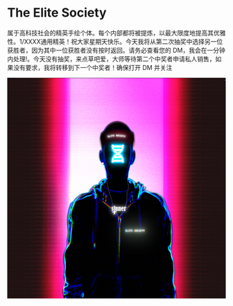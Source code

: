 # The Elite Society

属于高科技社会的精英手绘个体。每个内部都将被提炼，以最大限度地提高其优雅性。1/XXXX通用精英！祝大家星期天快乐。今天我将从第二次抽奖中选择另一位获胜者，因为其中一位获胜者没有按时返回。请务必查看您的 DM，我会在一分钟内处理!。今天没有抽奖，来点草吧爱，大师等待第二个中奖者申请私人销售，如果没有要求，我将转移到下一个中奖者！确保打开 DM 并关注

![NFT](1.png)
